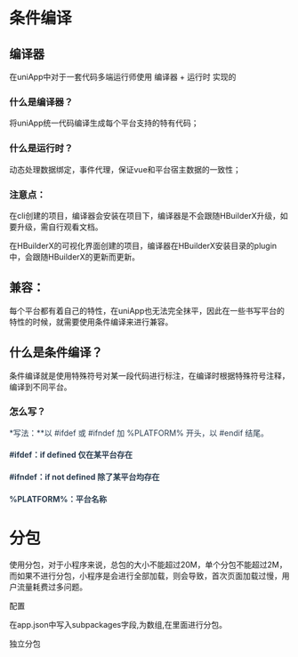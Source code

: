 # 条件编译
## 编译器
在uniApp中对于一套代码多端运行师使用 编译器 + 运行时 实现的

### 什么是编译器？
将uniApp统一代码编译生成每个平台支持的特有代码；

### 什么是运行时？
动态处理数据绑定，事件代理，保证vue和平台宿主数据的一致性；

### 注意点：
在cli创建的项目，编译器会安装在项目下，编译器是不会跟随HBuilderX升级，如要升级，需自行观看文档。

在HBuilderX的可视化界面创建的项目，编译器在HBuilderX安装目录的plugin中，会跟随HBuilderX的更新而更新。

## 兼容：
每个平台都有着自己的特性，在uniApp也无法完全抹平，因此在一些书写平台的特性的时候，就需要使用条件编译来进行兼容。

## 什么是条件编译？
条件编译就是使用特殊符号对某一段代码进行标注，在编译时根据特殊符号注释，编译到不同平台。

### 怎么写？
<font style="color:rgb(44, 62, 80);">*写法：**以 #ifdef 或 #ifndef 加 %PLATFORM% 开头，以 #endif 结尾。</font>

#### <font style="color:rgb(44, 62, 80);">#ifdef：if defined 仅在某平台存在</font>
#### <font style="color:rgb(44, 62, 80);">#ifndef：if not defined 除了某平台均存在</font>
#### <font style="color:rgb(44, 62, 80);">%PLATFORM%：平台名称	</font>
# 分包
使用分包，对于小程序来说，总包的大小不能超过20M，单个分包不能超过2M，而如果不进行分包，小程序是会进行全部加载，则会导致，首次页面加载过慢，用户流量耗费过多问题。

配置

在app.json中写入subpackages字段,为数组,在里面进行分包。

独立分包



